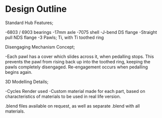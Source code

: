 # Design Outline

Standard Hub Features;

-6803 / 6903 bearings
-17mm axle
-7075 shell
-J-bend DS flange
-Straight pull NDS flange
-3 Pawls; Ti, with Ti toothed ring

Disengaging Mechanism Concept;

-Each pawl has a cover which slides across it, when pedalling stops.  This prevents the pawl from rising back up into the toothed ring, keeping the pawls completely disengaged.  Re-engagement occurs when pedalling begins again.

3D Modelling Details;

-Cycles Render used
-Custom material made for each part, based on characteristics of materials to be used in real life version.

.blend files available on request, as well as separate .blend with all materials.
